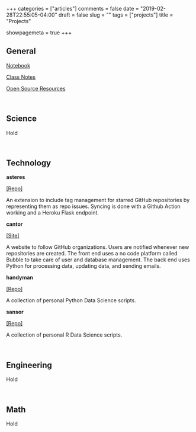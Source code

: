 +++
categories = ["articles"]
comments = false
date = "2019-02-28T22:55:05-04:00"
draft = false
slug = ""
tags = ["projects"]
title = "Projects"

showpagemeta = true
+++

## General

[Notebook](https://gfleetwood.github.io/notebook/)

[Class Notes](https://gfleetwood.github.io/classes/)

[Open Source Resources](https://teul-io.github.io/open-x/)

<br/>

## Science

Hold

<br/>

## Technology

**asteres**

[[Repo]](https://github.com/gfleetwood/asteres-template)

An extension to include tag management for starred GitHub repositories by representing them as repo issues. Syncing is done with a Github Action working and a Heroku Flask endpoint.

**cantor**

[[Site]](https://cantor.bubbleapps.io/)

A website to follow GitHub organizations. Users are notified whenever new repositories are created. The front end uses a no code platform called Bubble to take care of user and database management. The back end uses Python for processing data, updating data, and sending emails.

**handyman**

[[Repo]](https://github.com/gfleetwood/handyman)

A collection of personal Python Data Science scripts. 

**sansor**

[[Repo]](https://github.com/gfleetwood/sansor)

A collection of personal R Data Science scripts.

<br/>

## Engineering

Hold

<br/>

## Math

Hold

<br/>

